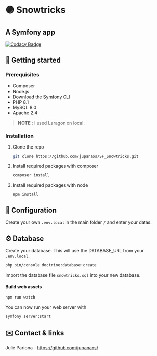# 🟣 Snowtricks
## A Symfony app
[![Codacy Badge](https://app.codacy.com/project/badge/Grade/04c323d3b31e44308907cb19bff9b6a4)](https://www.codacy.com/gh/jupanaos/SF_Snowtricks/dashboard?utm_source=github.com&amp;utm_medium=referral&amp;utm_content=jupanaos/SF_Snowtricks&amp;utm_campaign=Badge_Grade)

## 🧰 Getting started
### Prerequisites
- Composer
- Node.js
- Download the [Symfony CLI](https://symfony.com/download)
- PHP 8.1
- MySQL 8.0
- Apache 2.4
> **NOTE** : I used Laragon on local.

### Installation
1. Clone the repo
   ```sh
   git clone https://github.com/jupanaos/SF_Snowtricks.git
   ```
2. Install required packages with composer
   ```sh
   composer install
   ```
3. Install required packages with node
   ```sh
   npm install
   ```

## 🔧 Configuration
Create your own `.env.local` in the main folder `/` and enter your datas.

## ⚙️ Database
Create your database. This will use the DATABASE_URL from your `.env.local`.<br>
```bash
php bin/console doctrine:database:create
```
Import the database file `snowtricks.sql` into your new database.

#### Build web assets
```bash
npm run watch
```

You can now run your web server with
```bash
symfony server:start
```
## ✉️ Contact & links
Julie Pariona - https://github.com/jupanaos/
